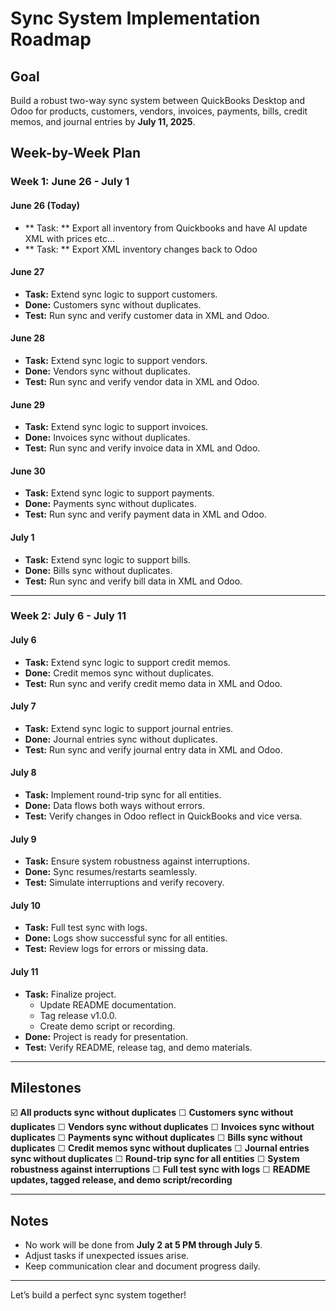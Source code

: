 # Sync System Implementation Roadmap

## Goal
Build a robust two-way sync system between QuickBooks Desktop and Odoo for products, customers, vendors, invoices, payments, bills, credit memos, and journal entries by **July 11, 2025**.


## Week-by-Week Plan

### Week 1: June 26 - July 1

#### June 26 (Today)
<!-- - **Task:** Create project roadmap. -->
<!-- - **Done:** Roadmap file exists at repo root with clear steps. -->
<!-- - **Test:** Open `sync_roadmap.md` and verify content. -->
<!-- - ** Task: ** Extract all inventory from Odoo into XML -->
- ** Task: ** Export all inventory from Quickbooks and have AI update XML with prices etc...
- ** Task: ** Export XML inventory changes back to Odoo

#### June 27
- **Task:** Extend sync logic to support customers.
- **Done:** Customers sync without duplicates.
- **Test:** Run sync and verify customer data in XML and Odoo.

#### June 28
- **Task:** Extend sync logic to support vendors.
- **Done:** Vendors sync without duplicates.
- **Test:** Run sync and verify vendor data in XML and Odoo.

#### June 29
- **Task:** Extend sync logic to support invoices.
- **Done:** Invoices sync without duplicates.
- **Test:** Run sync and verify invoice data in XML and Odoo.

#### June 30
- **Task:** Extend sync logic to support payments.
- **Done:** Payments sync without duplicates.
- **Test:** Run sync and verify payment data in XML and Odoo.

#### July 1
- **Task:** Extend sync logic to support bills.
- **Done:** Bills sync without duplicates.
- **Test:** Run sync and verify bill data in XML and Odoo.

---

### Week 2: July 6 - July 11

#### July 6
- **Task:** Extend sync logic to support credit memos.
- **Done:** Credit memos sync without duplicates.
- **Test:** Run sync and verify credit memo data in XML and Odoo.

#### July 7
- **Task:** Extend sync logic to support journal entries.
- **Done:** Journal entries sync without duplicates.
- **Test:** Run sync and verify journal entry data in XML and Odoo.

#### July 8
- **Task:** Implement round-trip sync for all entities.
- **Done:** Data flows both ways without errors.
- **Test:** Verify changes in Odoo reflect in QuickBooks and vice versa.

#### July 9
- **Task:** Ensure system robustness against interruptions.
- **Done:** Sync resumes/restarts seamlessly.
- **Test:** Simulate interruptions and verify recovery.

#### July 10
- **Task:** Full test sync with logs.
- **Done:** Logs show successful sync for all entities.
- **Test:** Review logs for errors or missing data.

#### July 11
- **Task:** Finalize project.
  - Update README documentation.
  - Tag release v1.0.0.
  - Create demo script or recording.
- **Done:** Project is ready for presentation.
- **Test:** Verify README, release tag, and demo materials.

---

## Milestones

☑️ **All products sync without duplicates**
☐ **Customers sync without duplicates**
☐ **Vendors sync without duplicates**
☐ **Invoices sync without duplicates**
☐ **Payments sync without duplicates**
☐ **Bills sync without duplicates**
☐ **Credit memos sync without duplicates**
☐ **Journal entries sync without duplicates**
☐ **Round-trip sync for all entities**
☐ **System robustness against interruptions**
☐ **Full test sync with logs**
☐ **README updates, tagged release, and demo script/recording**

---

## Notes
- No work will be done from **July 2 at 5 PM through July 5**.
- Adjust tasks if unexpected issues arise.
- Keep communication clear and document progress daily.

---

Let’s build a perfect sync system together!
